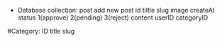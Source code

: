 * Database
collection: post
add new post
    id
    tiltle
    slug
    image
    createAt
    status 1(approve) 2(pending) 3(reject)
    content
    userID
    categoryID

#Category:
    ID
    title
    slug